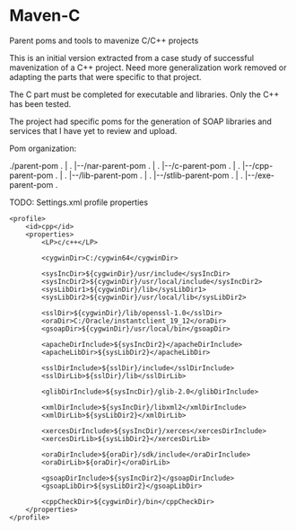# Maven-C
Parent poms and tools to mavenize C/C++ projects

This is an initial version extracted from a case study of successful mavenization of a C++ project. Need more generalization work removed or adapting the parts that were specific to that project.

The C part must be completed for executable and libraries. Only the C++ has been tested.

The project had specific poms for the generation of SOAP libraries and services that I have yet to review and upload.

Pom organization:

./parent-pom
.	|
.	|--/nar-parent-pom
.			|
.			|--/c-parent-pom
.			|
.			|--/cpp-parent-pom
.					|
.					|--/lib-parent-pom
.					|
.					|--/stlib-parent-pom
.					|
.					|--/exe-parent-pom
.			

TODO: Settings.xml profile properties

    <profile>
		<id>cpp</id>
		<properties>
			<LP>c/c++</LP>
			
			<cygwinDir>C:/cygwin64</cygwinDir>
			
			<sysIncDir>${cygwinDir}/usr/include</sysIncDir>
			<sysIncDir2>${cygwinDir}/usr/local/include</sysIncDir2>
			<sysLibDir1>${cygwinDir}/lib</sysLibDir1>		
			<sysLibDir2>${cygwinDir}/usr/local/lib</sysLibDir2>
			
			<sslDir>${cygwinDir}/lib/openssl-1.0</sslDir>
			<oraDir>C:/Oracle/instantclient_19_12</oraDir>
			<gsoapDir>${cygwinDir}/usr/local/bin</gsoapDir>

			<apacheDirInclude>${sysIncDir2}</apacheDirInclude>
			<apacheLibDir>${sysLibDir2}</apacheLibDir>		

			<sslDirInclude>${sslDir}/include</sslDirInclude>
			<sslDirLib>${sslDir}/lib</sslDirLib>

			<glibDirInclude>${sysIncDir}/glib-2.0</glibDirInclude>

			<xmlDirInclude>${sysIncDir}/libxml2</xmlDirInclude>
			<xmlDirLib>${sysLibDir2}</xmlDirLib>

			<xercesDirInclude>${sysIncDir}/xerces</xercesDirInclude>
			<xercesDirLib>${sysLibDir2}</xercesDirLib>

			<oraDirInclude>${oraDir}/sdk/include</oraDirInclude>
			<oraDirLib>${oraDir}</oraDirLib>
			
			<gsoapDirInclude>${sysIncDir2}</gsoapDirInclude>
			<gsoapLibDir>${sysLibDir2}</gsoapLibDir>
			
			<cppCheckDir>${cygwinDir}/bin</cppCheckDir>
		</properties>
    </profile>

